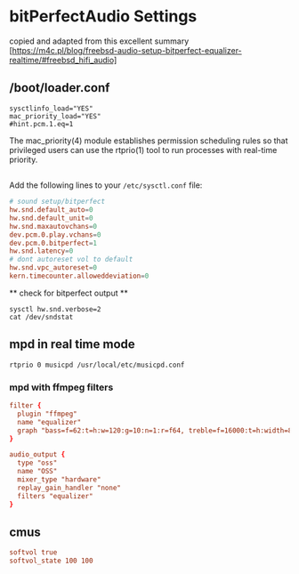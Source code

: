 # bitPerfectAudio Settings

copied and adapted from this excellent summary [https://m4c.pl/blog/freebsd-audio-setup-bitperfect-equalizer-realtime/#freebsd_hifi_audio]

## /boot/loader.conf

```
sysctlinfo_load="YES" 
mac_priority_load="YES" 
#hint.pcm.1.eq=1
```

The mac_priority(4) module establishes permission scheduling rules so that privileged users can use the rtprio(1) tool to run processes with real-time priority.

##
Add the following lines to your `/etc/sysctl.conf` file:

```conf
# sound setup/bitperfect
hw.snd.default_auto=0
hw.snd.default_unit=0
hw.snd.maxautovchans=0
dev.pcm.0.play.vchans=0
dev.pcm.0.bitperfect=1
hw.snd.latency=0
# dont autoreset vol to default
hw.snd.vpc_autoreset=0
kern.timecounter.alloweddeviation=0
```

** check for bitperfect output **

```
sysctl hw.snd.verbose=2 
cat /dev/sndstat
```


## mpd in real time mode

```
rtprio 0 musicpd /usr/local/etc/musicpd.conf
```

### mpd with ffmpeg filters

``` musicpd.conf
filter {
  plugin "ffmpeg"
  name "equalizer"
  graph "bass=f=62:t=h:w=120:g=10:n=1:r=f64, treble=f=16000:t=h:width=8000:g=2:n=1:r=f64"
}

audio_output {
  type "oss"
  name "OSS"
  mixer_type "hardware"
  replay_gain_handler "none"
  filters "equalizer"
}
```

## cmus
```conf
softvol true
softvol_state 100 100
```
